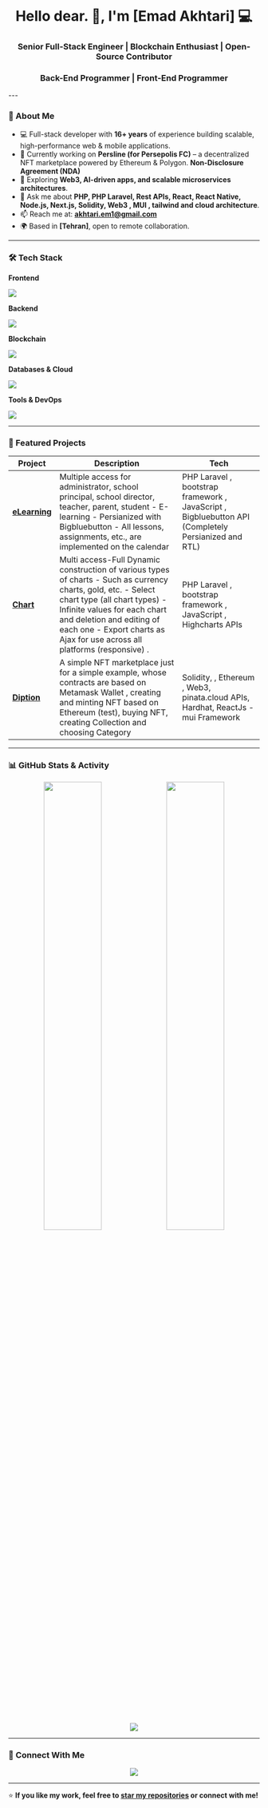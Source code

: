 <!-- Profile README -->

<h1 align="center">Hello dear. 👋, I'm [Emad Akhtari] 💻</h1>
<h3 align="center">Senior Full-Stack Engineer | Blockchain Enthusiast | Open-Source Contributor</h3>
<h3 align="center">Back-End Programmer | Front-End Programmer</h3>
---

### 🚀 About Me
- 💻 Full-stack developer with **16+ years** of experience building scalable, high-performance web & mobile applications.
- 🔭 Currently working on **Persline (for Persepolis FC)** – a decentralized NFT marketplace powered by Ethereum & Polygon. **Non-Disclosure Agreement (NDA)**
- 🌱 Exploring **Web3, AI-driven apps, and scalable microservices architectures**.
- 💬 Ask me about **PHP, PHP Laravel, Rest APIs, React, React Native, Node.js, Next.js, Solidity, Web3 , MUI , tailwind and cloud architecture**.
- 📫 Reach me at: **akhtari.em1@gmail.com**
- 🌍 Based in **[Tehran]**, open to remote collaboration.

---

### 🛠 Tech Stack

**Frontend**
<p>
  <img src="https://skillicons.dev/icons?i=react,next,vue,tailwind,mui,materialui,bootstrap,jquery,html,css,js,ts" />
</p>

**Backend**
<p>
  <img src="https://skillicons.dev/icons?i=nodejs,php,laravel,fastapi,postman,express,nestjs,java,nginx" />
</p>

**Blockchain**
<p>
  <img src="https://skillicons.dev/icons?i=solidity,solidjs,ipfs" />
</p>

**Databases & Cloud**
<p>
  <img src="https://skillicons.dev/icons?i=mongodb,postgresql,mysql,sqlite,firebase,aws,gcp" />
</p>

**Tools & DevOps**
<p>
  <img src="https://skillicons.dev/icons?i=docker,kubernetes,git,github,gitlab,linux,kali,vscode,phpstorm" />
</p>

---

### 📂 Featured Projects

| Project | Description | Tech |
|---------|-------------|------|
| [**eLearning**](https://github.com/emadakhtari/eLearning) | Multiple access for administrator, school principal, school director, teacher, parent, student - E-learning - Persianized with Bigbluebutton - All lessons, assignments, etc., are implemented on the calendar |  PHP Laravel , bootstrap framework , JavaScript , Bigbluebutton API (Completely Persianized and RTL) |
| [**Chart**](https://github.com/emadakhtari/Charts) | Multi access-Full Dynamic construction of various types of charts - Such as currency charts, gold, etc. - Select chart type (all chart types) - Infinite values for each chart and deletion and editing of each one - Export charts as Ajax for use across all platforms (responsive) . | PHP Laravel , bootstrap framework , JavaScript , Highcharts APIs |
| [**Diption**](https://github.com/emadakhtari/Diption) | A simple NFT marketplace just for a simple example, whose contracts are based on Metamask Wallet , creating and minting NFT based on Ethereum (test), buying NFT, creating Collection and choosing Category | Solidity, , Ethereum , Web3, pinata.cloud APIs, Hardhat, ReactJs - mui Framework |

---

### 📊 GitHub Stats & Activity

<p align="center">
  <img width="48%" src="https://github-readme-stats.vercel.app/api?username=emadakhtari&show_icons=true&theme=tokyonight" />
  <img width="48%" src="https://github-readme-streak-stats.herokuapp.com/?user=emadakhtari&theme=tokyonight" />
</p>

<p align="center">
  <img src="https://github-readme-activity-graph.vercel.app/graph?username=emadakhtari&theme=react-dark&hide_border=true" />
</p>

---
<!-- Connect With Me -->
### 🤝 Connect With Me
<p align="center">
  <!-- <a href="https://linkedin.com/in/emadakhtari"><img src="https://skillicons.dev/icons?i=linkedin" /></a>  -->
  <!-- <a href="https://twitter.com/emadakhtari"><img src="https://skillicons.dev/icons?i=twitter" /></a>  -->
  <a href="mailto:akhtari.em1@gmail.com"><img src="https://skillicons.dev/icons?i=gmail" /></a>
  <!-- <a href="https://emadakhtari.com"><img src="https://skillicons.dev/icons?i=devto" /></a>  -->
</p>

---

⭐ **If you like my work, feel free to [star my repositories](https://github.com/emadakhtari?tab=repositories) or connect with me!**
